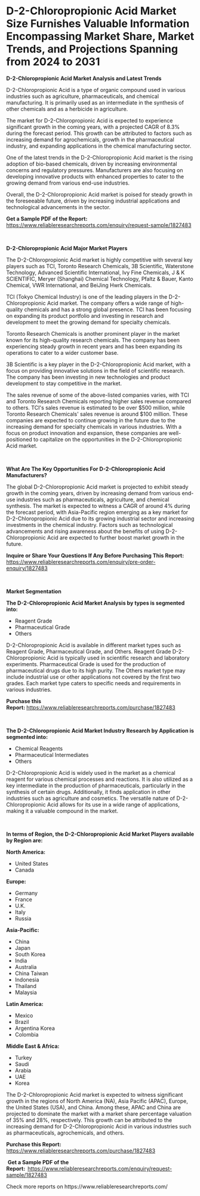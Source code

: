 <p><h1>D-2-Chloropropionic Acid Market Size Furnishes Valuable Information Encompassing Market Share, Market Trends, and Projections Spanning from 2024 to 2031</h1></p><p><strong>D-2-Chloropropionic Acid Market Analysis and Latest Trends</strong></p>
<p><p>D-2-Chloropropionic Acid is a type of organic compound used in various industries such as agriculture, pharmaceuticals, and chemical manufacturing. It is primarily used as an intermediate in the synthesis of other chemicals and as a herbicide in agriculture.</p><p>The market for D-2-Chloropropionic Acid is expected to experience significant growth in the coming years, with a projected CAGR of 8.3% during the forecast period. This growth can be attributed to factors such as increasing demand for agrochemicals, growth in the pharmaceutical industry, and expanding applications in the chemical manufacturing sector.</p><p>One of the latest trends in the D-2-Chloropropionic Acid market is the rising adoption of bio-based chemicals, driven by increasing environmental concerns and regulatory pressures. Manufacturers are also focusing on developing innovative products with enhanced properties to cater to the growing demand from various end-use industries.</p><p>Overall, the D-2-Chloropropionic Acid market is poised for steady growth in the foreseeable future, driven by increasing industrial applications and technological advancements in the sector.</p></p>
<p><strong>Get a Sample PDF of the Report:&nbsp;</strong> <a href="https://www.reliableresearchreports.com/enquiry/request-sample/1827483">https://www.reliableresearchreports.com/enquiry/request-sample/1827483</a></p>
<p>&nbsp;</p>
<p><strong>D-2-Chloropropionic Acid Major Market Players</strong></p>
<p><p>The D-2-Chloropropionic Acid market is highly competitive with several key players such as TCI, Toronto Research Chemicals, 3B Scientific, Waterstone Technology, Advanced Scientific International, Ivy Fine Chemicals, J & K SCIENTIFIC, Meryer (Shanghai) Chemical Technology, Pfaltz & Bauer, Kanto Chemical, VWR International, and BeiJing Hwrk Chemicals.</p><p>TCI (Tokyo Chemical Industry) is one of the leading players in the D-2-Chloropropionic Acid market. The company offers a wide range of high-quality chemicals and has a strong global presence. TCI has been focusing on expanding its product portfolio and investing in research and development to meet the growing demand for specialty chemicals.</p><p>Toronto Research Chemicals is another prominent player in the market known for its high-quality research chemicals. The company has been experiencing steady growth in recent years and has been expanding its operations to cater to a wider customer base.</p><p>3B Scientific is a key player in the D-2-Chloropropionic Acid market, with a focus on providing innovative solutions in the field of scientific research. The company has been investing in new technologies and product development to stay competitive in the market.</p><p>The sales revenue of some of the above-listed companies varies, with TCI and Toronto Research Chemicals reporting higher sales revenue compared to others. TCI's sales revenue is estimated to be over $500 million, while Toronto Research Chemicals' sales revenue is around $100 million. These companies are expected to continue growing in the future due to the increasing demand for specialty chemicals in various industries. With a focus on product innovation and expansion, these companies are well-positioned to capitalize on the opportunities in the D-2-Chloropropionic Acid market.</p></p>
<p>&nbsp;</p>
<p><strong>What Are The Key Opportunities For D-2-Chloropropionic Acid Manufacturers?</strong></p>
<p><p>The global D-2-Chloropropionic Acid market is projected to exhibit steady growth in the coming years, driven by increasing demand from various end-use industries such as pharmaceuticals, agriculture, and chemical synthesis. The market is expected to witness a CAGR of around 4% during the forecast period, with Asia-Pacific region emerging as a key market for D-2-Chloropropionic Acid due to its growing industrial sector and increasing investments in the chemical industry. Factors such as technological advancements and rising awareness about the benefits of using D-2-Chloropropionic Acid are expected to further boost market growth in the future.</p></p>
<p><strong>Inquire or Share Your Questions If Any Before Purchasing This Report:</strong> <a href="https://www.reliableresearchreports.com/enquiry/pre-order-enquiry/1827483">https://www.reliableresearchreports.com/enquiry/pre-order-enquiry/1827483</a></p>
<p>&nbsp;</p>
<p><strong>Market Segmentation</strong></p>
<p><strong>The D-2-Chloropropionic Acid Market Analysis by types is segmented into:</strong></p>
<p><ul><li>Reagent Grade</li><li>Pharmaceutical Grade</li><li>Others</li></ul></p>
<p><p>D-2-Chloropropionic Acid is available in different market types such as Reagent Grade, Pharmaceutical Grade, and Others. Reagent Grade D-2-Chloropropionic Acid is typically used in scientific research and laboratory experiments. Pharmaceutical Grade is used for the production of pharmaceutical drugs due to its high purity. The Others market type may include industrial use or other applications not covered by the first two grades. Each market type caters to specific needs and requirements in various industries.</p></p>
<p><strong>Purchase this Report:&nbsp;</strong><a href="https://www.reliableresearchreports.com/purchase/1827483">https://www.reliableresearchreports.com/purchase/1827483</a></p>
<p>&nbsp;</p>
<p><strong>The D-2-Chloropropionic Acid Market Industry Research by Application is segmented into:</strong></p>
<p><ul><li>Chemical Reagents</li><li>Pharmaceutical Intermediates</li><li>Others</li></ul></p>
<p><p>D-2-Chloropropionic Acid is widely used in the market as a chemical reagent for various chemical processes and reactions. It is also utilized as a key intermediate in the production of pharmaceuticals, particularly in the synthesis of certain drugs. Additionally, it finds application in other industries such as agriculture and cosmetics. The versatile nature of D-2-Chloropropionic Acid allows for its use in a wide range of applications, making it a valuable compound in the market.</p></p>
<p>&nbsp;</p>
<p><strong>In terms of Region, the D-2-Chloropropionic Acid Market Players available by Region are:</strong></p>
<p>
    <p> <strong> North America: </strong>
        <ul>
            <li>United States</li>
            <li>Canada</li>
        </ul>
        </p> 
    <p> <strong> Europe: </strong>
        <ul>
            <li>Germany</li>
            <li>France</li>
            <li>U.K.</li>
            <li>Italy</li>
            <li>Russia</li>
        </ul>
        </p> 
    <p> <strong> Asia-Pacific: </strong>
        <ul>
            <li>China</li>
            <li>Japan</li>
            <li>South Korea</li>
            <li>India</li>
            <li>Australia</li>
            <li>China Taiwan</li>
            <li>Indonesia</li>
            <li>Thailand</li>
            <li>Malaysia</li>
        </ul>
        </p> 
    <p> <strong> Latin America: </strong>
        <ul>
            <li>Mexico</li>
            <li>Brazil</li>
            <li>Argentina Korea</li>
            <li>Colombia</li>
        </ul>
        </p> 
    <p> <strong> Middle East & Africa: </strong>
        <ul>
            <li>Turkey</li>
            <li>Saudi</li>
            <li>Arabia</li>
            <li>UAE</li>
            <li>Korea</li>
        </ul>
    </p>
    </p>
<p><p>The D-2-Chloropropionic Acid market is expected to witness significant growth in the regions of North America (NA), Asia Pacific (APAC), Europe, the United States (USA), and China. Among these, APAC and China are projected to dominate the market with a market share percentage valuation of 35% and 28%, respectively. This growth can be attributed to the increasing demand for D-2-Chloropropionic Acid in various industries such as pharmaceuticals, agrochemicals, and others.</p></p>
<p><strong>Purchase this Report: </strong><a href="https://www.reliableresearchreports.com/purchase/1827483">https://www.reliableresearchreports.com/purchase/1827483</a></p>
<p>&nbsp;<strong>Get a Sample PDF of the Report:&nbsp;&nbsp;</strong><a href="https://www.reliableresearchreports.com/enquiry/request-sample/1827483">https://www.reliableresearchreports.com/enquiry/request-sample/1827483</a></p>
<p><strong></strong></p>
<p>Check more reports on https://www.reliableresearchreports.com/</p>